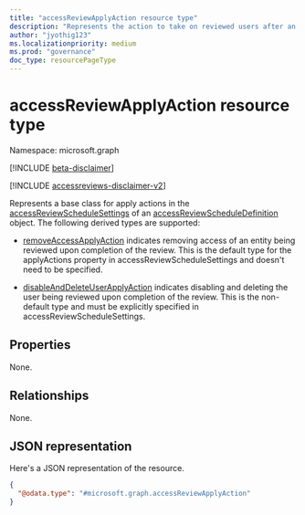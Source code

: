```yaml
---
title: "accessReviewApplyAction resource type"
description: "Represents the action to take on reviewed users after an access review instance is completed."
author: "jyothig123"
ms.localizationpriority: medium
ms.prod: "governance"
doc_type: resourcePageType
---
```


# accessReviewApplyAction resource type

Namespace: microsoft.graph

[!INCLUDE [beta-disclaimer](../../includes/beta-disclaimer.md)]

[!INCLUDE [accessreviews-disclaimer-v2](../../includes/accessreviews-disclaimer-v2.md)]

Represents a base class for apply actions in the [accessReviewScheduleSettings](accessreviewschedulesettings.md) of an [accessReviewScheduleDefinition](accessreviewscheduledefinition.md) object. The following derived types are supported:

- [removeAccessApplyAction](removeaccessapplyaction.md) indicates removing access of an entity being reviewed upon completion of the review. This is the default type for the applyActions property in accessReviewScheduleSettings and doesn't need to be specified.

- [disableAndDeleteUserApplyAction](disableanddeleteuserapplyaction.md) indicates disabling and deleting the user being reviewed upon completion of the review. This is the non-default type and must be explicitly specified in accessReviewScheduleSettings.

## Properties
None.

## Relationships
None.


## JSON representation
Here's a JSON representation of the resource.
<!-- {
  "blockType": "resource",
  "@odata.type": "microsoft.graph.accessReviewApplyAction"
}
-->
``` json
{
  "@odata.type": "#microsoft.graph.accessReviewApplyAction"
}
```

<!--
{
  "type": "#page.annotation",
  "description": "accessReviewApplyAction resource",
  "keywords": "",
  "section": "documentation",
  "tocPath": "",
  "suppressions": []
}
-->
